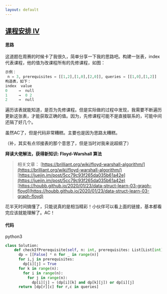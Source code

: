 ```yaml
---
layout: default
---
```


## [课程安排 IV](https://leetcode-cn.com/problems/course-schedule-iv/)

#### 思路

这道题在周赛的时候卡了我很久，简单分享一下我的思路吧。构建一张表，index代表课程，他的值为改课程所有的先修课程，如图：

```python
示例：
 n = 3, prerequisites = [[1,2],[1,0],[2,0]], queries = [[1,0],[1,2]]
构造表，如下：
index  value
0     →  null
1     →  0 2
2     →  null
```

遍历该表就能知道，是否为先修课程。但是实际做的过程中发现，我需要不断遍历更新这张表，才能获取正确的值。因为，先修课程可能不是直接联系的，可能中间还隔了好几个。

虽然AC了，但是代码非常糟糕。主要也是因为思路太糟糕。

（补，其实有点邻接表的那个意思了，但是当时对我来说超纲了）

**拜读大佬解法，获得新知识: Floyd-Warshall 算法**

> 相关文章：
> [https://brilliant.org/wiki/floyd-warshall-algorithm/](https://brilliant.org/wiki/floyd-warshall-algorithm/)
> [https://juejin.im/post/5cc79c93f265da035b61a42e](https://juejin.im/post/5cc79c93f265da035b61a42e)
> [https://houbb.github.io/2020/01/23/data-struct-learn-03-graph-floyd](https://houbb.github.io/2020/01/23/data-struct-learn-03-graph-floyd)

花半天时间搞懂了，只能说真的是相当精彩！小伙伴可以看上面的链接，基本都看完应该就能理解了。AC！

#### 代码

python3
```python
class Solution:
    def checkIfPrerequisite(self, n: int, prerequisites: List[List[int]], queries: List[List[int]]) -> List[bool]:
      dp = [[False] * n for _ in range(n)]
      for i,j in prerequisites:
        dp[i][j] = True
      for k in range(n):
        for i in range(n):
          for j in range(n):
            dp[i][j] = (dp[i][k] and dp[k][j]) or dp[i][j]
      return [dp[r][c] for r,c in queries]
```

